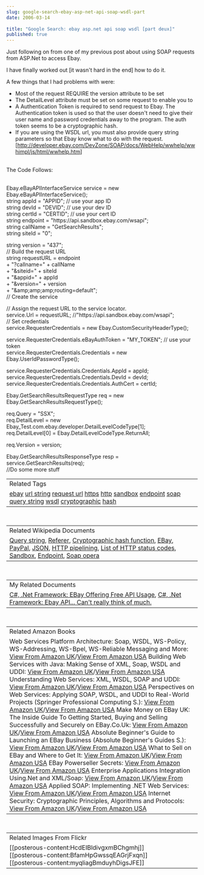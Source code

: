 ```yaml
---
slug: google-search-ebay-asp-net-api-soap-wsdl-part
date: 2006-03-14
 
title: "Google Search: ebay asp.net api soap wsdl [part deux]"
published: true
---
```

Just following on from one of my previous post about using SOAP requests from ASP.Net to access Ebay.<p />I have finally worked out [it wasn't hard in the end] how to do it.<p />A few things that I had problems with were:<br /><ul>
<li>Most of the request REQUIRE the version attribute to be set</li>
<li>The DetailLevel attribute must be set on some request to enable you to </li>
<li>A Authentication Token is required to send request to Ebay. The Authentication token is used so that the user doesn't need to give their user name and password credentials away to the program. The auth token seems to be a cryptographic hash.</li>
<li>If you are using the WSDL url, you must also provide query string parameters so that Ebay know what to do with the request. [<a href="http://developer.ebay.com/DevZone/SOAP/docs/WebHelp/wwhelp/wwhimpl/js/html/wwhelp.htm">http://developer.ebay.com/DevZone/SOAP/docs/WebHelp/wwhelp/wwhimpl/js/html/wwhelp.htm</a>]</li>
</ul><br />The Code Follows:<p /><br />Ebay.eBayAPIInterfaceService service = new Ebay.eBayAPIInterfaceService();<br />string appId = "APPID"; // use your app ID<br />string devId = "DEVID"; // use your dev ID<br />string certId = "CERTID"; // use your cert ID<br />string endpoint = "https://api.sandbox.ebay.com/wsapi";<br />string callName = "GetSearchResults";<br />string siteId = "0";<p />string version = "437";<br />// Build the request URL<br />string requestURL = endpoint<br />+ "?callname=" + callName<br />+ "&amp;siteid=" + siteId<br />+ "&amp;appid=" + appId<br />+ "&amp;version=" + version<br />+ "&amp;amp;amp;amp;routing=default";<br />// Create the service<p />// Assign the request URL to the service locator.<br />service.Url = requestURL; //"https://api.sandbox.ebay.com/wsapi";<br />// Set credentials<br />service.RequesterCredentials = new Ebay.CustomSecurityHeaderType();<p />service.RequesterCredentials.eBayAuthToken = "MY_TOKEN"; // use your token<br />service.RequesterCredentials.Credentials = new Ebay.UserIdPasswordType();<p />service.RequesterCredentials.Credentials.AppId = appId;<br />service.RequesterCredentials.Credentials.DevId = devId;<br />service.RequesterCredentials.Credentials.AuthCert = certId;<p />Ebay.GetSearchResultsRequestType req = new Ebay.GetSearchResultsRequestType();<p />req.Query = "SSX";<br />req.DetailLevel = new Ebay_Test.com.ebay.developer.DetailLevelCodeType[1];<br />req.DetailLevel[0] = Ebay.DetailLevelCodeType.ReturnAll;<p />req.Version = version;<p />Ebay.GetSearchResultsResponseType resp = service.GetSearchResults(req);<br />//Do some more stuff<p /><table class="TechnoratiHead TagHeader">
<tr><td>Related Tags</td></tr>
<tr class="Technorati"><td>
<a href="http://www.kinlan.co.uk/tag/ebay" class="Tag" rel="tag">ebay</a> <a href="http://www.kinlan.co.uk/tag/url%20string" class="Tag" rel="tag">url string</a> <a href="http://www.kinlan.co.uk/tag/request%20url" class="Tag" rel="tag">request url</a> <a href="http://www.kinlan.co.uk/tag/https" class="Tag" rel="tag">https</a> <a href="http://www.kinlan.co.uk/tag/http" class="Tag" rel="tag">http</a> <a href="http://www.kinlan.co.uk/tag/sandbox" class="Tag" rel="tag">sandbox</a> <a href="http://www.kinlan.co.uk/tag/endpoint" class="Tag" rel="tag">endpoint</a> <a href="http://www.kinlan.co.uk/tag/soap" class="Tag" rel="tag">soap</a> <a href="http://www.kinlan.co.uk/tag/query%20string" class="Tag" rel="tag">query string</a> <a href="http://www.kinlan.co.uk/tag/wsdl" class="Tag" rel="tag">wsdl</a> <a href="http://www.kinlan.co.uk/tag/cryptographic" class="Tag" rel="tag">cryptographic</a> <a href="http://www.kinlan.co.uk/tag/hash" class="Tag" rel="tag">hash</a>
</td></tr>
</table><br /><table class="TechnoratiHead TagHeader">
<tr><td>Related Wikipedia Documents</td></tr>
<tr class="Technorati"><td>
<a href="http://en.wikipedia.org/wiki/Query_string" class="Tag" rel="tag">Query string</a>, <a href="http://en.wikipedia.org/wiki/Referer" class="Tag" rel="tag">Referer</a>, <a href="http://en.wikipedia.org/wiki/Cryptographic_hash_function" class="Tag" rel="tag">Cryptographic hash function</a>, <a href="http://en.wikipedia.org/wiki/EBay" class="Tag" rel="tag">EBay</a>, <a href="http://en.wikipedia.org/wiki/PayPal" class="Tag" rel="tag">PayPal</a>, <a href="http://en.wikipedia.org/wiki/JSON" class="Tag" rel="tag">JSON</a>, <a href="http://en.wikipedia.org/wiki/HTTP_pipelining" class="Tag" rel="tag">HTTP pipelining</a>, <a href="http://en.wikipedia.org/wiki/List_of_HTTP_status_codes" class="Tag" rel="tag">List of HTTP status codes</a>, <a href="http://en.wikipedia.org/wiki/Sandbox" class="Tag" rel="tag">Sandbox</a>, <a href="http://en.wikipedia.org/wiki/Endpoint" class="Tag" rel="tag">Endpoint</a>, <a href="http://en.wikipedia.org/wiki/Soap_opera" class="Tag" rel="tag">Soap opera</a>
</td></tr>
</table><br /><table class="TechnoratiHead TagHeader">
<tr><td>My Related Documents</td></tr>
<tr class="Technorati"><td>
<a href="http://www.kinlan.co.uk/2005/11/ebay-offering-free-api-usage.html" class="Tag" rel="tag">C#, .Net Framework: EBay Offering Free API Usage</a>, <a href="http://www.kinlan.co.uk/2005/11/ebay-api-cant-really-think-of-much.html" class="Tag" rel="tag">C#, .Net Framework: Ebay API... Can't really think of much.</a>
</td></tr>
</table><br /><table class="TechnoratiHead TagHeader">
<tr><td>Related Amazon Books</td></tr>
<tr class="Technorati"><td>Web Services Platform Architecture: Soap, WSDL, WS-Policy, WS-Addressing, WS-Bpel, WS-Reliable Messaging and More: <a href="http://www.amazon.co.uk/exec/obidos/redirect?tag=cnetfra-21&amp;link_code=xm2&amp;camp=2025&amp;creative=165953&amp;path=http://www.amazon.co.uk/gp/redirect.html%253fASIN=0131488740%2526tag=cnetfra-21%2526lcode=xm2%2526cID=2025%2526ccmID=165953%2526location=/o/ASIN/0131488740%25253FSubscriptionId=0CM2PVF6VAHJQKW5G782" class="Tag" rel="tag">View From Amazon UK</a>/<a href="http://www.amazon.com/exec/obidos/redirect?tag=cnetfra-20&amp;link_code=xm2&amp;camp=2025&amp;creative=165953&amp;path=http://www.amazon.com/gp/redirect.html%253fASIN=0131488740%2526tag=cnetfra-20%2526lcode=xm2%2526cID=2025%2526ccmID=165953%2526location=/o/ASIN/0131488740%25253FSubscriptionId=0CM2PVF6VAHJQKW5G782" class="Tag" rel="tag">View From Amazon USA</a> Building Web Services with Java: Making Sense of XML, Soap, WSDL and UDDI: <a href="http://www.amazon.co.uk/exec/obidos/redirect?tag=cnetfra-21&amp;link_code=xm2&amp;camp=2025&amp;creative=165953&amp;path=http://www.amazon.co.uk/gp/redirect.html%253fASIN=0672326418%2526tag=cnetfra-21%2526lcode=xm2%2526cID=2025%2526ccmID=165953%2526location=/o/ASIN/0672326418%25253FSubscriptionId=0CM2PVF6VAHJQKW5G782" class="Tag" rel="tag">View From Amazon UK</a>/<a href="http://www.amazon.com/exec/obidos/redirect?tag=cnetfra-20&amp;link_code=xm2&amp;camp=2025&amp;creative=165953&amp;path=http://www.amazon.com/gp/redirect.html%253fASIN=0672326418%2526tag=cnetfra-20%2526lcode=xm2%2526cID=2025%2526ccmID=165953%2526location=/o/ASIN/0672326418%25253FSubscriptionId=0CM2PVF6VAHJQKW5G782" class="Tag" rel="tag">View From Amazon USA</a> Understanding Web Services: XML, WSDL, SOAP and UDDI: <a href="http://www.amazon.co.uk/exec/obidos/redirect?tag=cnetfra-21&amp;link_code=xm2&amp;camp=2025&amp;creative=165953&amp;path=http://www.amazon.co.uk/gp/redirect.html%253fASIN=0201750813%2526tag=cnetfra-21%2526lcode=xm2%2526cID=2025%2526ccmID=165953%2526location=/o/ASIN/0201750813%25253FSubscriptionId=0CM2PVF6VAHJQKW5G782" class="Tag" rel="tag">View From Amazon UK</a>/<a href="http://www.amazon.com/exec/obidos/redirect?tag=cnetfra-20&amp;link_code=xm2&amp;camp=2025&amp;creative=165953&amp;path=http://www.amazon.com/gp/redirect.html%253fASIN=0201750813%2526tag=cnetfra-20%2526lcode=xm2%2526cID=2025%2526ccmID=165953%2526location=/o/ASIN/0201750813%25253FSubscriptionId=0CM2PVF6VAHJQKW5G782" class="Tag" rel="tag">View From Amazon USA</a> Perspectives on Web Services: Applying SOAP, WSDL, and UDDI to Real-World Projects (Springer Professional Computing S.): <a href="http://www.amazon.co.uk/exec/obidos/redirect?tag=cnetfra-21&amp;link_code=xm2&amp;camp=2025&amp;creative=165953&amp;path=http://www.amazon.co.uk/gp/redirect.html%253fASIN=3540009140%2526tag=cnetfra-21%2526lcode=xm2%2526cID=2025%2526ccmID=165953%2526location=/o/ASIN/3540009140%25253FSubscriptionId=0CM2PVF6VAHJQKW5G782" class="Tag" rel="tag">View From Amazon UK</a>/<a href="http://www.amazon.com/exec/obidos/redirect?tag=cnetfra-20&amp;link_code=xm2&amp;camp=2025&amp;creative=165953&amp;path=http://www.amazon.com/gp/redirect.html%253fASIN=3540009140%2526tag=cnetfra-20%2526lcode=xm2%2526cID=2025%2526ccmID=165953%2526location=/o/ASIN/3540009140%25253FSubscriptionId=0CM2PVF6VAHJQKW5G782" class="Tag" rel="tag">View From Amazon USA</a> Make Money on EBay UK: The Inside Guide To Getting Started, Buying and Selling Successfully and Securely on EBay.Co.Uk: <a href="http://www.amazon.co.uk/exec/obidos/redirect?tag=cnetfra-21&amp;link_code=xm2&amp;camp=2025&amp;creative=165953&amp;path=http://www.amazon.co.uk/gp/redirect.html%253fASIN=1857883640%2526tag=cnetfra-21%2526lcode=xm2%2526cID=2025%2526ccmID=165953%2526location=/o/ASIN/1857883640%25253FSubscriptionId=0CM2PVF6VAHJQKW5G782" class="Tag" rel="tag">View From Amazon UK</a>/<a href="http://www.amazon.com/exec/obidos/redirect?tag=cnetfra-20&amp;link_code=xm2&amp;camp=2025&amp;creative=165953&amp;path=http://www.amazon.com/gp/redirect.html%253fASIN=1857883640%2526tag=cnetfra-20%2526lcode=xm2%2526cID=2025%2526ccmID=165953%2526location=/o/ASIN/1857883640%25253FSubscriptionId=0CM2PVF6VAHJQKW5G782" class="Tag" rel="tag">View From Amazon USA</a> Absolute Beginner's Guide to Launching an EBay Business (Absolute Beginner's Guides S.): <a href="http://www.amazon.co.uk/exec/obidos/redirect?tag=cnetfra-21&amp;link_code=xm2&amp;camp=2025&amp;creative=165953&amp;path=http://www.amazon.co.uk/gp/redirect.html%253fASIN=0789730588%2526tag=cnetfra-21%2526lcode=xm2%2526cID=2025%2526ccmID=165953%2526location=/o/ASIN/0789730588%25253FSubscriptionId=0CM2PVF6VAHJQKW5G782" class="Tag" rel="tag">View From Amazon UK</a>/<a href="http://www.amazon.com/exec/obidos/redirect?tag=cnetfra-20&amp;link_code=xm2&amp;camp=2025&amp;creative=165953&amp;path=http://www.amazon.com/gp/redirect.html%253fASIN=0789730588%2526tag=cnetfra-20%2526lcode=xm2%2526cID=2025%2526ccmID=165953%2526location=/o/ASIN/0789730588%25253FSubscriptionId=0CM2PVF6VAHJQKW5G782" class="Tag" rel="tag">View From Amazon USA</a> What to Sell on EBay and Where to Get It: <a href="http://www.amazon.co.uk/exec/obidos/redirect?tag=cnetfra-21&amp;link_code=xm2&amp;camp=2025&amp;creative=165953&amp;path=http://www.amazon.co.uk/gp/redirect.html%253fASIN=0072262788%2526tag=cnetfra-21%2526lcode=xm2%2526cID=2025%2526ccmID=165953%2526location=/o/ASIN/0072262788%25253FSubscriptionId=0CM2PVF6VAHJQKW5G782" class="Tag" rel="tag">View From Amazon UK</a>/<a href="http://www.amazon.com/exec/obidos/redirect?tag=cnetfra-20&amp;link_code=xm2&amp;camp=2025&amp;creative=165953&amp;path=http://www.amazon.com/gp/redirect.html%253fASIN=0072262788%2526tag=cnetfra-20%2526lcode=xm2%2526cID=2025%2526ccmID=165953%2526location=/o/ASIN/0072262788%25253FSubscriptionId=0CM2PVF6VAHJQKW5G782" class="Tag" rel="tag">View From Amazon USA</a> EBay Powerseller Secrets: <a href="http://www.amazon.co.uk/exec/obidos/redirect?tag=cnetfra-21&amp;link_code=xm2&amp;camp=2025&amp;creative=165953&amp;path=http://www.amazon.co.uk/gp/redirect.html%253fASIN=0072258691%2526tag=cnetfra-21%2526lcode=xm2%2526cID=2025%2526ccmID=165953%2526location=/o/ASIN/0072258691%25253FSubscriptionId=0CM2PVF6VAHJQKW5G782" class="Tag" rel="tag">View From Amazon UK</a>/<a href="http://www.amazon.com/exec/obidos/redirect?tag=cnetfra-20&amp;link_code=xm2&amp;camp=2025&amp;creative=165953&amp;path=http://www.amazon.com/gp/redirect.html%253fASIN=0072258691%2526tag=cnetfra-20%2526lcode=xm2%2526cID=2025%2526ccmID=165953%2526location=/o/ASIN/0072258691%25253FSubscriptionId=0CM2PVF6VAHJQKW5G782" class="Tag" rel="tag">View From Amazon USA</a> Enterprise Applications Integration Using.Net and XML/Soap: <a href="http://www.amazon.co.uk/exec/obidos/redirect?tag=cnetfra-21&amp;link_code=xm2&amp;camp=2025&amp;creative=165953&amp;path=http://www.amazon.co.uk/gp/redirect.html%253fASIN=0321202953%2526tag=cnetfra-21%2526lcode=xm2%2526cID=2025%2526ccmID=165953%2526location=/o/ASIN/0321202953%25253FSubscriptionId=0CM2PVF6VAHJQKW5G782" class="Tag" rel="tag">View From Amazon UK</a>/<a href="http://www.amazon.com/exec/obidos/redirect?tag=cnetfra-20&amp;link_code=xm2&amp;camp=2025&amp;creative=165953&amp;path=http://www.amazon.com/gp/redirect.html%253fASIN=0321202953%2526tag=cnetfra-20%2526lcode=xm2%2526cID=2025%2526ccmID=165953%2526location=/o/ASIN/0321202953%25253FSubscriptionId=0CM2PVF6VAHJQKW5G782" class="Tag" rel="tag">View From Amazon USA</a> Applied SOAP: Implementing .NET Web Services: <a href="http://www.amazon.co.uk/exec/obidos/redirect?tag=cnetfra-21&amp;link_code=xm2&amp;camp=2025&amp;creative=165953&amp;path=http://www.amazon.co.uk/gp/redirect.html%253fASIN=0672321114%2526tag=cnetfra-21%2526lcode=xm2%2526cID=2025%2526ccmID=165953%2526location=/o/ASIN/0672321114%25253FSubscriptionId=0CM2PVF6VAHJQKW5G782" class="Tag" rel="tag">View From Amazon UK</a>/<a href="http://www.amazon.com/exec/obidos/redirect?tag=cnetfra-20&amp;link_code=xm2&amp;camp=2025&amp;creative=165953&amp;path=http://www.amazon.com/gp/redirect.html%253fASIN=0672321114%2526tag=cnetfra-20%2526lcode=xm2%2526cID=2025%2526ccmID=165953%2526location=/o/ASIN/0672321114%25253FSubscriptionId=0CM2PVF6VAHJQKW5G782" class="Tag" rel="tag">View From Amazon USA</a> Internet Security: Cryptographic Principles, Algorithms and Protocols: <a href="http://www.amazon.co.uk/exec/obidos/redirect?tag=cnetfra-21&amp;link_code=xm2&amp;camp=2025&amp;creative=165953&amp;path=http://www.amazon.co.uk/gp/redirect.html%253fASIN=0470852852%2526tag=cnetfra-21%2526lcode=xm2%2526cID=2025%2526ccmID=165953%2526location=/o/ASIN/0470852852%25253FSubscriptionId=0CM2PVF6VAHJQKW5G782" class="Tag" rel="tag">View From Amazon UK</a>/<a href="http://www.amazon.com/exec/obidos/redirect?tag=cnetfra-20&amp;link_code=xm2&amp;camp=2025&amp;creative=165953&amp;path=http://www.amazon.com/gp/redirect.html%253fASIN=0470852852%2526tag=cnetfra-20%2526lcode=xm2%2526cID=2025%2526ccmID=165953%2526location=/o/ASIN/0470852852%25253FSubscriptionId=0CM2PVF6VAHJQKW5G782" class="Tag" rel="tag">View From Amazon USA</a>
</td></tr>
</table><br /><table class="TechnoratiHead TagHeader">
<tr><td>Related Images From Flickr</td></tr>
<tr class="Technorati"><td>
<span style="FLOAT: left;">[[posterous-content:HcdEIBldivgxmBChgmhj]]</span><span style="FLOAT: left;">[[posterous-content:BfamHpGwssqEAGrjFxqn]]</span><span style="FLOAT: left;">[[posterous-content:myqliagBmduyhDigsJFE]]</span>
</td></tr>
</table><div class="blogger-post-footer"><img class="posterous_download_image" src="https://blogger.googleusercontent.com/tracker/8109338-114234416164851475?l=www.kinlan.co.uk%2Findex.html" height="1" alt="" width="1" /></div>

